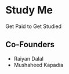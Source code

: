 Study Me
========
Get Paid to Get Studied


Co-Founders 
-----------
* Raiyan Dalal
* Mushaheed Kapadia

